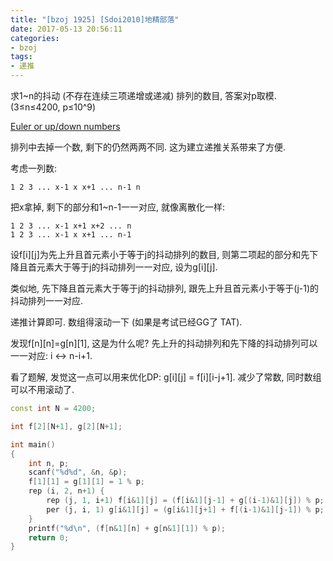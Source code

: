 ```yaml
---
title: "[bzoj 1925] [Sdoi2010]地精部落"
date: 2017-05-13 20:56:11
categories:
- bzoj
tags:
- 递推
---
```

求1~n的抖动 (不存在连续三项递增或递减) 排列的数目, 答案对p取模. (3&le;n&le;4200, p&le;10^9)
<!--more-->
[Euler or up/down numbers](http://oeis.org/A000111)

排列中去掉一个数, 剩下的仍然两两不同. 这为建立递推关系带来了方便.

考虑一列数:
```
1 2 3 ... x-1 x x+1 ... n-1 n
```

把x拿掉, 剩下的部分和1~n-1一一对应, 就像离散化一样:
```
1 2 3 ... x-1 x+1 x+2 ... n
1 2 3 ... x-1 x x+1 ... n-1
```

设f[i][j]为先上升且首元素小于等于j的抖动排列的数目, 则第二项起的部分和先下降且首元素大于等于j的抖动排列一一对应, 设为g[i][j].

类似地, 先下降且首元素大于等于j的抖动排列, 跟先上升且首元素小于等于(j-1)的抖动排列一一对应.

递推计算即可. 数组得滚动一下 (如果是考试已经GG了 TAT).

发现f[n][n]=g[n][1], 这是为什么呢? 先上升的抖动排列和先下降的抖动排列可以一一对应: i <-> n-i+1.

看了题解, 发觉这一点可以用来优化DP: g[i][j] = f[i][i-j+1]. 减少了常数, 同时数组可以不用滚动了.

```cpp
const int N = 4200;

int f[2][N+1], g[2][N+1];

int main()
{
	int n, p;
	scanf("%d%d", &n, &p);
	f[1][1] = g[1][1] = 1 % p;
	rep (i, 2, n+1) {
		rep (j, 1, i+1) f[i&1][j] = (f[i&1][j-1] + g[(i-1)&1][j]) % p;
		per (j, i, 1) g[i&1][j] = (g[i&1][j+1] + f[(i-1)&1][j-1]) % p;
	}
	printf("%d\n", (f[n&1][n] + g[n&1][1]) % p);
	return 0;
}
```